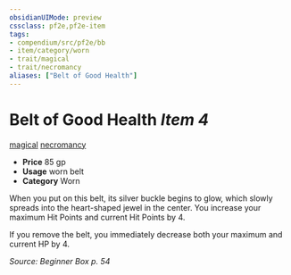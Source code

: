 ```yaml
---
obsidianUIMode: preview
cssclass: pf2e,pf2e-item
tags:
- compendium/src/pf2e/bb
- item/category/worn
- trait/magical
- trait/necromancy
aliases: ["Belt of Good Health"]
---
```

# Belt of Good Health *Item 4*  
[magical](rules/traits/magical.md)  [necromancy](rules/traits/necromancy.md)  

- **Price** 85 gp
- **Usage** worn belt
- **Category** Worn

When you put on this belt, its silver buckle begins to glow, which slowly spreads into the heart-shaped jewel in the center. You increase your maximum Hit Points and current Hit Points by 4.

If you remove the belt, you immediately decrease both your maximum and current HP by 4.

*Source: Beginner Box p. 54*